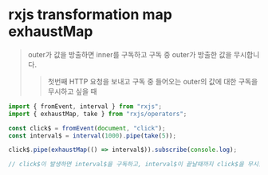 # rxjs transformation map exhaustMap

> outer가 값을 방출하면 inner를 구독하고 구독 중 outer가 방출한 값을 무시합니다.
>
> > 첫번째 HTTP 요청을 보내고 구독 중 들어오는 outer의 값에 대한 구독을 무시하고 싶을 때

```js
import { fromEvent, interval } from "rxjs";
import { exhaustMap, take } from "rxjs/operators";

const click$ = fromEvent(document, "click");
const interval$ = interval(1000).pipe(take(5));

click$.pipe(exhaustMap(() => interval$)).subscribe(console.log);

// click$이 발생하면 interval$을 구독하고, interval$이 끝날때까지 click$을 무시합니다.
```
